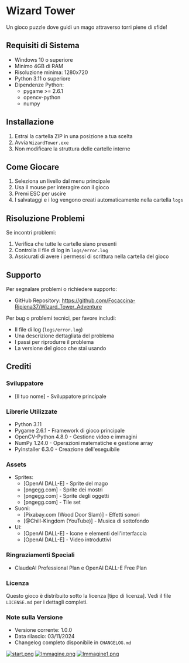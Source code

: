 
# Wizard Tower

Un gioco puzzle dove guidi un mago attraverso torri piene di sfide!

## Requisiti di Sistema
- Windows 10 o superiore
- Minimo 4GB di RAM
- Risoluzione minima: 1280x720
- Python 3.11 o superiore
- Dipendenze Python:
  - pygame >= 2.6.1
  - opencv-python
  - numpy

## Installazione
1. Estrai la cartella ZIP in una posizione a tua scelta
2. Avvia `WizardTower.exe`
3. Non modificare la struttura delle cartelle interne

## Come Giocare
1. Seleziona un livello dal menu principale
2. Usa il mouse per interagire con il gioco
3. Premi ESC per uscire
4. I salvataggi e i log vengono creati automaticamente nella cartella `logs`

## Risoluzione Problemi
Se incontri problemi:
1. Verifica che tutte le cartelle siano presenti
2. Controlla il file di log in `logs/error.log`
3. Assicurati di avere i permessi di scrittura nella cartella del gioco

## Supporto
Per segnalare problemi o richiedere supporto:
- GitHub Repository: https://github.com/Focaccina-Ripiena37/Wizard_Tower_Adventure

Per bug o problemi tecnici, per favore includi:
- Il file di log (`logs/error.log`)
- Una descrizione dettagliata del problema
- I passi per riprodurre il problema
- La versione del gioco che stai usando

## Crediti

### Sviluppatore
- [Il tuo nome] - Sviluppatore principale

### Librerie Utilizzate
- Python 3.11
- Pygame 2.6.1 - Framework di gioco principale
- OpenCV-Python 4.8.0 - Gestione video e immagini
- NumPy 1.24.0 - Operazioni matematiche e gestione array
- PyInstaller 6.3.0 - Creazione dell'eseguibile

### Assets
- Sprites:
  - [OpenAI DALL-E] - Sprite del mago
  - [pngegg.com] - Sprite dei mostri
  - [pngegg.com] - Sprite degli oggetti
  - [pngegg.com] - Tile set
- Suoni:
  - [Pixabay.com (Wood Door Slam)] - Effetti sonori
  - [@Chill-Kingdom (YouTube)] - Musica di sottofondo
- UI:
  - [OpenAI DALL-E] - Icone e elementi dell'interfaccia
  - [OpenAI DALL-E] - Video introduttivi

### Ringraziamenti Speciali
- ClaudeAI Professional Plan e OpenAI DALL-E Free Plan

### Licenza
Questo gioco è distribuito sotto la licenza [tipo di licenza]. Vedi il file `LICENSE.md` per i dettagli completi.

### Note sulla Versione
- Versione corrente: 1.0.0
- Data rilascio: 03/11/2024
- Changelog completo disponibile in `CHANGELOG.md`

[![start.png](https://i.postimg.cc/DZrCq4FL/start.png)](https://postimg.cc/hzGbnjXt)
[![Immagine.png](https://i.postimg.cc/SQGTR9gp/Immagine.png)](https://postimg.cc/z3VSPymd)
[![Immagine1.png](https://i.postimg.cc/kMVGXNJ2/Immagine1.png)](https://postimg.cc/3WTYtvDh)
